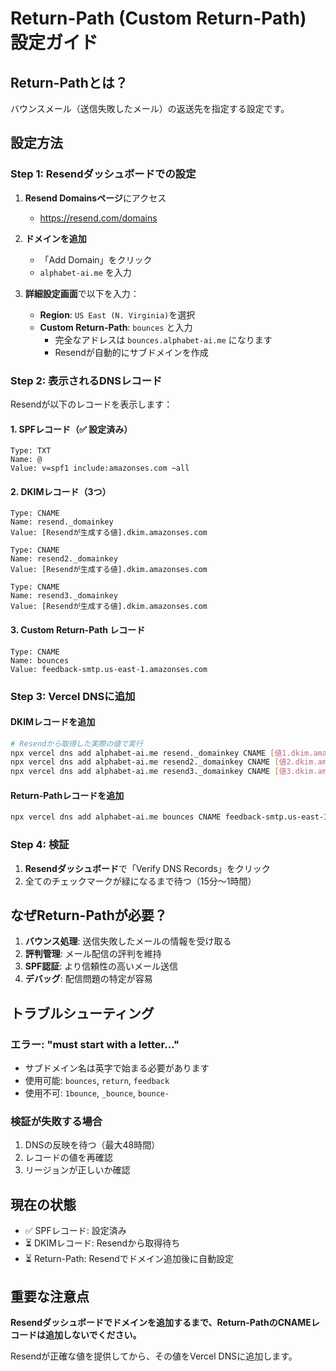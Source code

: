 # Return-Path (Custom Return-Path) 設定ガイド

## Return-Pathとは？
バウンスメール（送信失敗したメール）の返送先を指定する設定です。

## 設定方法

### Step 1: Resendダッシュボードでの設定

1. **Resend Domainsページ**にアクセス
   - https://resend.com/domains

2. **ドメインを追加**
   - 「Add Domain」をクリック
   - `alphabet-ai.me` を入力

3. **詳細設定画面**で以下を入力：
   - **Region**: `US East (N. Virginia)`を選択
   - **Custom Return-Path**: `bounces` と入力
     - 完全なアドレスは `bounces.alphabet-ai.me` になります
     - Resendが自動的にサブドメインを作成

### Step 2: 表示されるDNSレコード

Resendが以下のレコードを表示します：

#### 1. SPFレコード（✅ 設定済み）
```
Type: TXT
Name: @
Value: v=spf1 include:amazonses.com ~all
```

#### 2. DKIMレコード（3つ）
```
Type: CNAME
Name: resend._domainkey
Value: [Resendが生成する値].dkim.amazonses.com

Type: CNAME
Name: resend2._domainkey
Value: [Resendが生成する値].dkim.amazonses.com

Type: CNAME
Name: resend3._domainkey
Value: [Resendが生成する値].dkim.amazonses.com
```

#### 3. Custom Return-Path レコード
```
Type: CNAME
Name: bounces
Value: feedback-smtp.us-east-1.amazonses.com
```

### Step 3: Vercel DNSに追加

#### DKIMレコードを追加
```bash
# Resendから取得した実際の値で実行
npx vercel dns add alphabet-ai.me resend._domainkey CNAME [値1.dkim.amazonses.com]
npx vercel dns add alphabet-ai.me resend2._domainkey CNAME [値2.dkim.amazonses.com]
npx vercel dns add alphabet-ai.me resend3._domainkey CNAME [値3.dkim.amazonses.com]
```

#### Return-Pathレコードを追加
```bash
npx vercel dns add alphabet-ai.me bounces CNAME feedback-smtp.us-east-1.amazonses.com
```

### Step 4: 検証

1. **Resendダッシュボード**で「Verify DNS Records」をクリック
2. 全てのチェックマークが緑になるまで待つ（15分〜1時間）

## なぜReturn-Pathが必要？

1. **バウンス処理**: 送信失敗したメールの情報を受け取る
2. **評判管理**: メール配信の評判を維持
3. **SPF認証**: より信頼性の高いメール送信
4. **デバッグ**: 配信問題の特定が容易

## トラブルシューティング

### エラー: "must start with a letter..."
- サブドメイン名は英字で始まる必要があります
- 使用可能: `bounces`, `return`, `feedback`
- 使用不可: `1bounce`, `_bounce`, `bounce-`

### 検証が失敗する場合
1. DNSの反映を待つ（最大48時間）
2. レコードの値を再確認
3. リージョンが正しいか確認

## 現在の状態

- ✅ SPFレコード: 設定済み
- ⏳ DKIMレコード: Resendから取得待ち
- ⏳ Return-Path: Resendでドメイン追加後に自動設定

## 重要な注意点

**Resendダッシュボードでドメインを追加するまで、Return-PathのCNAMEレコードは追加しないでください。**

Resendが正確な値を提供してから、その値をVercel DNSに追加します。